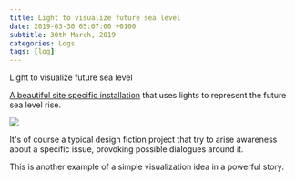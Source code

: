 ```yaml
---
title: Light to visualize future sea level
date: 2019-03-30 05:07:00 +0100
subtitle: 30th March, 2019
categories: Logs
tags: [log]
---
```


Light to visualize future sea level

[A beautiful site specific installation](http://www.niittyvirta.com/lines-57-59-n-7-16w/) that uses lights to represent the future sea level rise.

![](/assets/log/n488_lines_2018-niittyvirta-aho-009.jpg)

It's of course a typical design fiction project that try to arise awareness about a specific issue, provoking possible dialogues around it.

This is another example of a simple visualization idea in a powerful story.